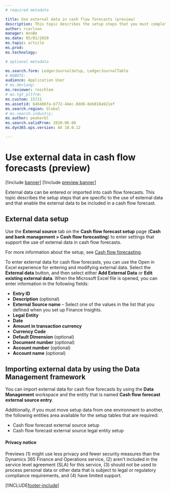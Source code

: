 ```yaml
---
# required metadata

title: Use external data in cash flow forecasts (preview)
description: This topic describes the setup steps that you must complete so that external data can be entered or imported into cash flow forecasts.
author: rcarlson
manager: AnnBe
ms.date: 05/01/2020
ms.topic: article
ms.prod: 
ms.technology: 

# optional metadata

ms.search.form: LedgerJournalSetup, LedgerJournalTable
# ROBOTS: 
audience: Application User
# ms.devlang: 
ms.reviewer: roschlom
# ms.tgt_pltfrm: 
ms.custom: 15721
ms.assetid: b4b406fa-b772-44ec-8dd8-8eb818a921ef
ms.search.region: Global
# ms.search.industry: 
ms.author: peakerbl
ms.search.validFrom: 2020-06-08
ms.dyn365.ops.version: AX 10.0.12

---
```

# Use external data in cash flow forecasts (preview)

[!include [banner](../includes/banner.md)]
[!include [preview banner](../includes/preview-banner.md)]

External data can be entered or imported into cash flow forecasts. This topic describes the setup steps that are specific to the use of external data and that enable the external data to be included in a cash flow forecast.

## External data setup

Use the **External source** tab on the **Cash flow forecast setup** page (**Cash and bank management \> Cash flow forecasting**) to enter settings that support the use of external data in cash flow forecasts.

For more information about the setup, see [Cash flow forecasting](https://docs.microsoft.com/dynamics365/finance/cash-bank-management/cash-flow-forecasting).

To enter external data for cash flow forecasts, you can use the Open in Excel experience for entering and modifying external data. Select the **External data** button, and then select either **Add External Data** or **Edit existing external data**. When the Microsoft Excel file is opened, you can enter information in the following fields:

- **Entry ID**
- **Description** (optional)
- **External Source name** – Select one of the values in the list that you defined when you set up Finance Insights.
- **Legal Entity**
- **Date**
- **Amount in transaction currency**
- **Currency Code**
- **Default Dimension** (optional)
- **Document number** (optional)
- **Account number** (optional)
- **Account name** (optional)

## Importing external data by using the Data Management framework

You can import external data for cash flow forecasts by using the **Data Management** workspace and the entity that is named **Cash flow forecast external source entry**.

Additionally, if you must move setup data from one environment to another, the following entities area available for the setup tables that are required:

- Cash flow forecast external source setup
- Cash flow forecast external source legal entity setup

#### Privacy notice
Previews (1) might use less privacy and fewer security measures than the Dynamics 365 Finance and Operations service, (2) aren't included in the service level agreement (SLA) for this service, (3) should not be used to process personal data or other data that is subject to legal or regulatory compliance requirements, and (4) have limited support.


[!INCLUDE[footer-include](../../includes/footer-banner.md)]